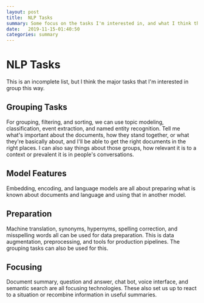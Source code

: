 ```yaml
---
layout: post
title:  NLP Tasks
summary: Some focus on the tasks I'm interested in, and what I think they do for me.
date:   2019-11-15-01:40:50
categories: summary
---
```


# NLP Tasks

This is an incomplete list, but I think the major tasks that I'm interested in group this way.

## Grouping Tasks

For grouping, filtering, and sorting, we can use topic modeling, classification, event extraction, and named entity recognition. Tell me what's important about the documents, how they stand together, or what they're basically about, and I'll be able to get the right documents in the right places. I can also say things about those groups, how relevant it is to a context or prevalent it is in people's conversations.

## Model Features

Embedding, encoding, and language models are all about preparing what is known about documents and language and using that in another model.

## Preparation

Machine translation, synonyms, hypernyms, spelling correction, and misspelling words all can be used for data preparation. This is data augmentation, preprocessing, and tools for production pipelines. The grouping tasks can also be used for this.

## Focusing

Document summary, question and answer, chat bot, voice interface, and semantic search are all focusing technologies. These also set us up to react to a situation or recombine information in useful summaries.
